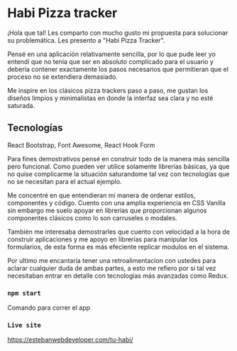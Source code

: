 # Habi Pizza tracker

¡Hola que tal! Les comparto con mucho gusto mi propuesta para solucionar su problemática.
Les presento a "Habi Pizza Tracker".

Pensé en una aplicación relativamente sencilla, por lo que pude leer yo entendí que no tenía
que ser en absoluto complicado para el usuario y deberia contener exactamente los pasos necesarios
que permitieran que el proceso no se extendiera demasiado.

Me inspire en los clásicos pizza trackers paso a paso, me gustan los diseños limpios y minimalistas
en donde la interfaz sea clara y no esté saturada.

## Tecnologías

React Bootstrap, Font Awesome, React Hook Form

Para fines demostrativos pensé en construir todo de la manera más sencilla pero funcional.
Como pueden ver utilice solamente librerías básicas, ya que no quise complicarme la situación
saturandome tal vez con tecnologías que no se necesitan para el actual ejemplo.

Me concentré en que entendieran mi manera de ordenar estilos, componentes y código.
Cuento con una amplia experiencia en CSS Vanilla sin embargo me suelo apoyar en librerías
que proporcionan algunos componentes clásicos como lo son carruseles o modales.

También me interesaba demostrarles que cuento con velocidad a la hora de construir aplicaciones
y me apoyo en librerías para manipular los formularios, de esta forma es más efeciente replicar
modulos en el sistema.

Por ultimo me encantaria tener una retroalimentacion con ustedes para aclarar cualquier duda
de ambas partes, a esto me refiero por si tal vez necesitaban entrar en detalle con tecnologias más avanzadas como Redux.

### `npm start`

Comando para correr el app

### `Live site`

https://estebanwebdeveloper.com/tu-habi/

